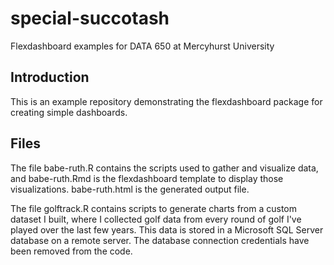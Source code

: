 # special-succotash
Flexdashboard examples for DATA 650 at Mercyhurst University

## Introduction
This is an example repository demonstrating the flexdashboard package for creating simple dashboards.

## Files
The file babe-ruth.R contains the scripts used to gather and visualize data, and babe-ruth.Rmd is the flexdashboard template to display those visualizations.  babe-ruth.html is the generated output file.

The file golftrack.R contains scripts to generate charts from a custom dataset I built, where I collected golf data from every round of golf I've played over the last few years. This data is stored in a Microsoft SQL Server database on a remote server.  The database connection credentials have been removed from the code.  